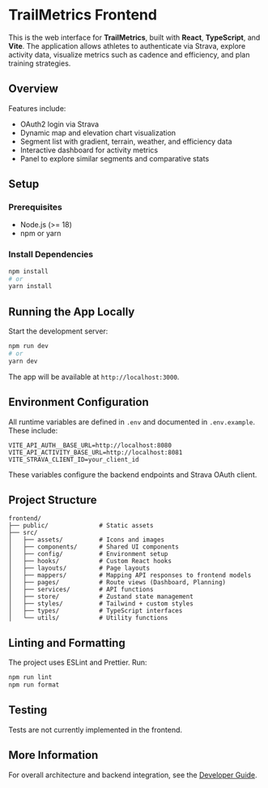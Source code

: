 # TrailMetrics Frontend

This is the web interface for **TrailMetrics**, built with **React**, **TypeScript**, and **Vite**. The application allows athletes to authenticate via Strava, explore activity data, visualize metrics such as cadence and efficiency, and plan training strategies.

## Overview

Features include:

- OAuth2 login via Strava
- Dynamic map and elevation chart visualization
- Segment list with gradient, terrain, weather, and efficiency data
- Interactive dashboard for activity metrics
- Panel to explore similar segments and comparative stats

## Setup

### Prerequisites

- Node.js (>= 18)
- npm or yarn

### Install Dependencies

```bash
npm install
# or
yarn install
```

## Running the App Locally

Start the development server:

```bash
npm run dev
# or
yarn dev
```

The app will be available at `http://localhost:3000`.

## Environment Configuration

All runtime variables are defined in `.env` and documented in `.env.example`. These include:

```env
VITE_API_AUTH__BASE_URL=http://localhost:8080
VITE_API_ACTIVITY_BASE_URL=http://localhost:8081
VITE_STRAVA_CLIENT_ID=your_client_id
```

These variables configure the backend endpoints and Strava OAuth client.

## Project Structure

```
frontend/
├── public/              # Static assets
├── src/
│   ├── assets/          # Icons and images
│   ├── components/      # Shared UI components
│   ├── config/          # Environment setup
│   ├── hooks/           # Custom React hooks
│   ├── layouts/         # Page layouts
│   ├── mappers/         # Mapping API responses to frontend models
│   ├── pages/           # Route views (Dashboard, Planning)
│   ├── services/        # API functions
│   ├── store/           # Zustand state management
│   ├── styles/          # Tailwind + custom styles
│   ├── types/           # TypeScript interfaces
│   └── utils/           # Utility functions
```

## Linting and Formatting

The project uses ESLint and Prettier. Run:

```bash
npm run lint
npm run format
```

## Testing

Tests are not currently implemented in the frontend.

## More Information

For overall architecture and backend integration, see the [Developer Guide](../../docs/developer-guide.md).
